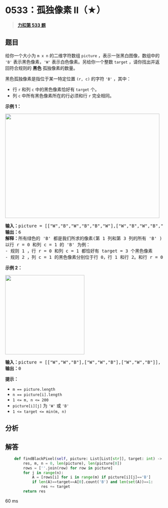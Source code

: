 # 0533：孤独像素 II（★）


> <u>**[力扣第 533 题](https://leetcode.cn/problems/lonely-pixel-ii/)**</u>

## 题目

<p>给你一个大小为 <code>m x n</code> 的二维字符数组 <code>picture</code> ，表示一张黑白图像，数组中的 <code>'B'</code> 表示黑色像素，<code>'W'</code> 表示白色像素。另给你一个整数 <code>target</code> ，请你找出并返回符合规则的 <strong>黑色</strong> 孤独像素的数量。</p>

<p>黑色孤独像素是指位于某一特定位置 <code>(r, c)</code> 的字符 <code>'B'</code> ，其中：</p>

<ul>
<li>行 <code>r</code> 和列 <code>c</code> 中的黑色像素恰好有 <code>target</code> 个。</li>
<li>列 <code>c</code> 中所有黑色像素所在的行必须和行 <code>r</code> 完全相同。</li>
</ul>



<p><strong>示例 1：</strong></p>
<img alt="" src="https://assets.leetcode.com/uploads/2021/04/24/pixel2-1-grid.jpg" style="width: 493px; height: 333px;" />
<pre>
<strong>输入：</strong>picture = [["W","B","W","B","B","W"],["W","B","W","B","B","W"],["W","B","W","B","B","W"],["W","W","B","W","B","W"]], target = 3
<strong>输出：</strong>6
<strong>解释：</strong>所有绿色的 'B' 都是我们所求的像素(第 1 列和第 3 列的所有 'B' )
以行 r = 0 和列 c = 1 的 'B' 为例：
- 规则 1 ，行 r = 0 和列 c = 1 都恰好有 target = 3 个黑色像素
- 规则 2 ，列 c = 1 的黑色像素分别位于行 0，行 1 和行 2。和行 r = 0 完全相同。
</pre>

<p><strong>示例 2：</strong></p>
<img alt="" src="https://assets.leetcode.com/uploads/2021/04/24/pixel2-2-grid.jpg" style="width: 253px; height: 253px;" />
<pre>
<strong>输入：</strong>picture = [["W","W","B"],["W","W","B"],["W","W","B"]], target = 1
<strong>输出：</strong>0
</pre>



<p><strong>提示：</strong></p>

<ul>
<li><code>m == picture.length</code></li>
<li><code>n == picture[i].length</code></li>
<li><code>1 &lt;= m, n &lt;= 200</code></li>
<li><code>picture[i][j]</code> 为 <code>'W'</code> 或 <code>'B'</code></li>
<li><code>1 &lt;= target &lt;= min(m, n)</code></li>
</ul>


## 分析

## 解答


```python
    def findBlackPixel(self, picture: List[List[str]], target: int) -> int:
        res, m, n = 0, len(picture), len(picture[0])
        rows = [''.join(row) for row in picture]
        for j in range(n):
            A = [rows[i] for i in range(m) if picture[i][j]=='B']
            if len(A)==target==A[0].count('B') and len(set(A))==1: 
                res += target
        return res
```

60 ms
